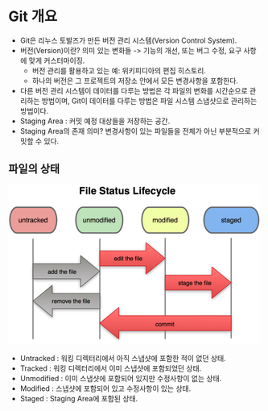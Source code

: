 # Git 개요

- Git은 리누스 토발즈가 만든 버전 관리 시스템(Version Control System).
- 버전(Version)이란? 의미 있는 변화들 -> 기능의 개선, 또는 버그 수정, 요구 사항에 맞게 커스터마이징.
  - 버전 관리를 활용하고 있는 예: 위키피디아의 편집 히스토리.
  - 하나의 버전은 그 프로젝트의 저장소 안에서 모든 변경사항을 포함한다.
- 다른 버전 관리 시스템이 데이터를 다루는 방법은 각 파일의 변화를 시간순으로 관리하는 방법이며, Git이 데이터를 다루는 방법은 파일 시스템 스냅샷으로 관리하는 방법이다.
- Staging Area : 커밋 예정 대상들을 저장하는 공간.
- Staging Area의 존재 의미? 변경사항이 있는 파일들을 전체가 아닌 부분적으로 커밋할 수 있다.



## 파일의 상태

![git 파일 라이프사이클](./img/git-file-status.png)

- Untracked : 워킹 디렉터리에서 아직 스냅샷에 포함한 적이 없던 상태.
- Tracked : 워킹 디렉터리에서 이미 스냅샷에 포함되었던 상태.
- Unmodified : 이미 스냅샷에 포함되어 있지만 수정사항이 없는 상태.
- Modified : 스냅샷에 포함되어 있고 수정사항이 있는 상태.
- Staged : Staging Area에 포함된 상태.


